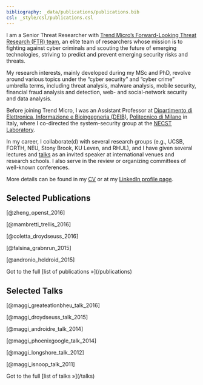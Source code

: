 ```yaml
---
bibliography: _data/publications/publications.bib
csl: _style/csl/publications.csl
---
```


I am a Senior Threat Researcher with [Trend Micro’s Forward-Looking Threat
Research (FTR)
team](http://www.trendmicro.com/vinfo/us/security/research-and-analysis/), an
elite team of researchers whose mission is to fighting against cyber criminals
and scouting the future of emerging technologies, striving to predict and
prevent emerging security risks and threats.

My research interests, mainly developed during my MSc and PhD, revolve around
various topics under the “cyber security” and “cyber crime” umbrella terms,
including threat analysis, malware analysis, mobile security, financial fraud
analysis and detection, web- and social-network security and data analysis.

Before joining Trend Micro, I was an Assistant Professor at
[Dipartimento di Elettronica, Informazione e Bioingegneria
(DEIB)](http://www.deib.polimi.it), [Politecnico di Milano](http://polimi.it)
in Italy, where I co-directed the system-security group at the [NECST
Laboratory](http://necst.it).

In my career, I collaborate(d) with several research groups (e.g., UCSB, FORTH,
NEU, Stony Brook, KU Leven, and RHUL), and I have given several lectures and
[talks](/talks) as an invited speaker at international venues and research
schools. I also serve in the review or organizing committees of well-known
conferences.

More details can be found in my [CV](http://cv.maggi.cc) or at my [LinkedIn
profile page](https://linkedin.com/in/phretor).

## Selected Publications
[@zheng_openst_2016]

[@mambretti_trellis_2016]

[@coletta_droydseuss_2016]

[@falsina_grabnrun_2015]

[@andronio_heldroid_2015]

<p class="text-right">Got to the full [list of publications &raquo;](/publications)</p>

## Selected Talks
[@maggi_greateatlonbheu_talk_2016]

[@maggi_droydseuss_talk_2015]

[@maggi_androidre_talk_2014]

[@maggi_phoenixgoogle_talk_2014]

[@maggi_longshore_talk_2012]

[@maggi_isnoop_talk_2011]

<p class="text-right">Got to the full [list of talks &raquo;](/talks)</p>
